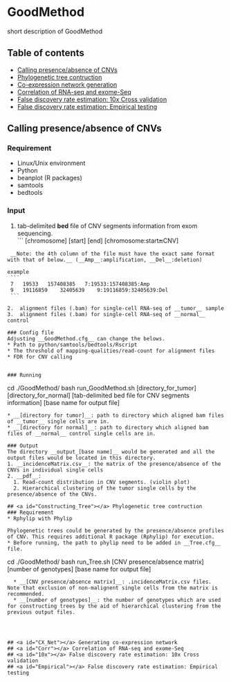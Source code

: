 # GoodMethod
short description of GoodMethod

## Table of contents
- [Calling presence/absence of CNVs](#Calling_CNV)
- [Phylogenetic tree contruction](#Constructing_Tree)
- [Co-expression network generation](#CX_Net)
- [Correlation of RNA-seq and exome-Seq](#Corr)
- [False discovery rate estimation: 10x Cross validation](#10x)
- [False discovery rate estimation: Empirical testing](#Empirical)


## <a id="Calling_CNV"></a> Calling presence/absence of CNVs
### Requirement
  * Linux/Unix environment 
  * Python
  * beanplot (R packages)
  * samtools
  * bedtools  


### Input
  1.  tab-delimited __bed__ file of CNV segments information from exom sequencing.    
    ```
   [chromosome]	[start]	[end]	[chromosome:start:end:CNV]
   ```
    __Note: the 4th column of the file must have the exact same format with that of below.__ (__Amp__:amplification, __Del__:deletion)

  example
	```
	7   19533   157408385   7:19533:157408385:Amp
	9   19116859    32405639    9:19116859:32405639:Del
	```
	
  2.  alignment files (.bam) for single-cell RNA-seq of __tumor__ sample
  3.  alignment files (.bam) for single-cell RNA-seq of __normal__ control

### Config file
Adjusting __GoodMethod.cfg__ can change the belows.
  * Path to python/samtools/bedtools/Rscript
  * The threshold of mapping-qualities/read-count for alignment files
  * FDR for CNV calling


### Running
  ```
  cd ./GoodMethod/
  bash run_GoodMethod.sh [directory_for_tumor] [directory_for_normal] [tab-delimited bed file for CNV segments information] [base name for output file]
  ```
  * __[directory for tumor]__: path to directory which aligned bam files of __tumor__ single cells are in.
  * __[directory for normal]__: path to directory which aligned bam files of __normal__ control single cells are in.  

### Output
The directory __output_[base name]__ would be generated and all the output files would be located in this directory.
  1. __incidenceMatrix.csv__: the matrix of the presence/absence of the CNVs in individual single cells
  2. __pdf__: 
    1. Read-count distribution in CNV segments. (violin plot)
    2. Hierarchical clustering of the tumor single cells by the presence/absence of the CNVs.

## <a id="Constructing_Tree"></a> Phylogenetic tree contruction
### Requirement
  * Rphylip with Phylip 

Phylogenetic trees could be generated by the presence/absence profiles of CNV. This requires additional R package (Rphylip) for execution.
  * Before running, the path to phylip need to be added in __Tree.cfg__ file.
```
cd ./GoodMethod/
bash run_Tree.sh [CNV presence/absence matrix][number of genotypes] [base name for output file]
```
  * __[CNV presence/absence matrix]__: .incidenceMatrix.csv files. Note that exclusion of non-malignent single cells from the matrix is recommended. 
  * __[number of genotypes]__: the number of genotypes which are used for constructing trees by the aid of hierarchical clustering from the previous output files.  




## <a id="CX_Net"></a> Generating co-expression network
## <a id="Corr"></a> Correlation of RNA-seq and exome-Seq
## <a id="10x"></a> False discovery rate estimation: 10x Cross validation
## <a id="Empirical"></a> False discovery rate estimation: Empirical testing


